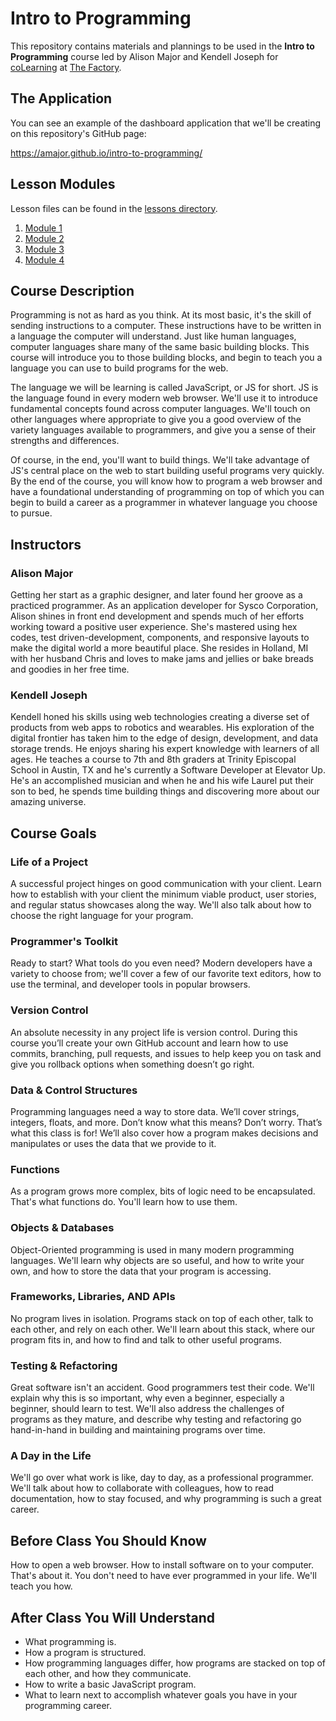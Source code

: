 # Intro to Programming

This repository contains materials and plannings to be used in the **Intro to Programming** course led by Alison Major and Kendell Joseph for [coLearning](http://workthefactory.com/colearning/teaches/intro-to-programming) at [The Factory](http://workthefactory.com).

## The Application

You can see an example of the dashboard application that we'll be creating on this repository's GitHub page:

https://amajor.github.io/intro-to-programming/

## Lesson Modules

Lesson files can be found in the [lessons directory](./lessons).

1. [Module 1](./lessons/module1)
0. [Module 2](./lessons/module2)
0. [Module 3](./lessons/module3)
0. [Module 4](./lessons/module4)

## Course Description

Programming is not as hard as you think. At its most basic, it's the skill of sending instructions to a computer. These instructions have to be written in a language the computer will understand. Just like human languages, computer languages share many of the same basic building blocks. This course will introduce you to those building blocks, and begin to teach you a language you can use to build programs for the web.

The language we will be learning is called JavaScript, or JS for short. JS is the language found in every modern web browser. We'll use it to introduce fundamental concepts found across computer languages. We'll touch on other languages where appropriate to give you a good overview of the variety languages available to programmers, and give you a sense of their strengths and differences.

Of course, in the end, you'll want to build things. We'll take advantage of JS's central place on the web to start building useful programs very quickly. By the end of the course, you will know how to program a web browser and have a foundational understanding of programming on top of which you can begin to build a career as a programmer in whatever language you choose to pursue.

## Instructors

### Alison Major

Getting her start as a graphic designer, and later found her groove as a practiced programmer. As an application developer for Sysco Corporation, Alison shines in front end development and spends much of her efforts working toward a positive user experience. She's mastered using hex codes, test driven-development, components, and responsive layouts to make the digital world a more beautiful place. She resides in Holland, MI with her husband Chris and loves to make jams and jellies or bake breads and goodies in her free time.

### Kendell Joseph

Kendell honed his skills using web technologies creating a diverse set of products from web apps to robotics and wearables. His exploration of the digital frontier has taken him to the edge of design, development, and data storage trends. He enjoys sharing his expert knowledge with learners of all ages. He teaches a course to 7th and 8th graders at Trinity Episcopal School in Austin, TX and he's currently a Software Developer at Elevator Up. He's an accomplished musician and when he and his wife Laurel put their son to bed, he spends time building things and discovering more about our amazing universe.

## Course Goals

### Life of a Project

A successful project hinges on good communication with your client. Learn how to establish with your client the minimum viable product, user stories, and regular status showcases along the way. We'll also talk about how to choose the right language for your program.

### Programmer's Toolkit

Ready to start? What tools do you even need? Modern developers have a variety to choose from; we'll cover a few of our favorite text editors, how to use the terminal, and developer tools in popular browsers.

### Version Control

An absolute necessity in any project life is version control. During this course you’ll create your own GitHub account and learn how to use commits, branching, pull requests, and issues to help keep you on task and give you rollback options when something doesn’t go right.

### Data & Control Structures

Programming languages need a way to store data. We’ll cover strings, integers, floats, and more. Don’t know what this means? Don’t worry. That’s what this class is for! We’ll also cover how a program makes decisions and manipulates or uses the data that we provide to it.

### Functions

As a program grows more complex, bits of logic need to be encapsulated. That's what functions do. You'll learn how to use them.

### Objects & Databases

Object-Oriented programming is used in many modern programming languages. We'll learn why objects are so useful, and how to write your own, and how to store the data that your program is accessing.

### Frameworks, Libraries, AND APIs

No program lives in isolation. Programs stack on top of each other, talk to each other, and rely on each other. We'll learn about this stack, where our program fits in, and how to find and talk to other useful programs.

### Testing & Refactoring

Great software isn't an accident. Good programmers test their code. We'll explain why this is so important, why even a beginner, especially a beginner, should learn to test. We'll also address the challenges of programs as they mature, and describe why testing and refactoring go hand-in-hand in building and maintaining programs over time.

### A Day in the Life

We'll go over what work is like, day to day, as a professional programmer. We'll talk about how to collaborate with colleagues, how to read documentation, how to stay focused, and why programming is such a great career.

## Before Class You Should Know

How to open a web browser. How to install software on to your computer. That's about it. You don't need to have ever programmed in your life. We'll teach you how.

## After Class You Will Understand

* What programming is.
* How a program is structured.
* How programming languages differ, how programs are stacked on top of each other, and how they communicate.
* How to write a basic JavaScript program.
* What to learn next to accomplish whatever goals you have in your programming career.
